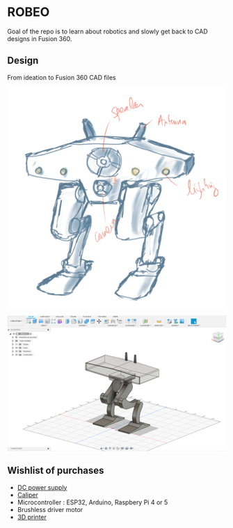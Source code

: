# ROBEO

Goal of the repo is to learn about robotics and slowly get back to CAD designs in Fusion 360.


## Design

From ideation to Fusion 360 CAD files

![alt text](<Capture d’écran . 2025-07-14 à 11.51.28.jpeg>)

![alt text](image.png)

## Wishlist of purchases

-  [DC power supply](https://www.amazon.fr/Alimentation-commutation-alimentation-dencodeur-interrupteur/dp/B0CZ92WTQ3/ref=sr_1_2_sspa?crid=1KP2DKI4DRWE8&dib=eyJ2IjoiMSJ9.h7KpUxLzbp2u0DC-eb6mF-8AT9Sr7KdlnpBayZi66mrrjYG1EMsjKHjvlKPLnuL2o8STWiFq4Y5GeuDoF4cIKd8HixhrZXJ5FbpLsw6AaEAMmkriLhwvkMN07xKhLCktkW7s6eXRwdQghgShx7yKMu0M8rt7lEa0jn7Hhusl7XIWlFSoT26FyFS2kZp5L5nCDhSSkLcDDobRjyD0hMHjPNPbKjRxRrwOEBWpwaoS3YvNExenq9d6IS-xdF3_YpcoLSiDmPRaF3-1RBCD2FgCzSX56iGQS3_4rD41mlMS7tA.2tLYog-vOUv0c14NZfgRM32ovD8WfcIhPFKfgrPusSQ&dib_tag=se&keywords=power%2Bsupply%2Bcontrol%2B12v&qid=1752486169&sprefix=power%2Bsu%2Caps%2C92&sr=8-2-spons&sp_csd=d2lkZ2V0TmFtZT1zcF9hdGY&th=1)
- [Caliper](https://www.amazon.fr/Qfun-Inoxydable-conversion-Eclaboussures-lindustrie/dp/B082XBZJS5/ref=sr_1_1_sspa?__mk_fr_FR=%C3%85M%C3%85%C5%BD%C3%95%C3%91&crid=C808H39DMDCR&dib=eyJ2IjoiMSJ9.vWr0DlJnOb6m-d1sDFBMUDs6Zbe6tsJhYlCiCHuh_bxR0M9VW9TeHdjCjwvEyM1flCSLhDoz8kaQu9T6iNgBv_dsyv4K6L2dPGMgNBJQvO1Bg8JnAoJlice6QtJUdkOqLALVD6qgDGErTbSAF_i5ogXbJuT0kvijeE8LaGUNOD6tViokTYSt7g2CHFvsZFjinYgznlRh6n4KQKuCfoV7sOCLV3fKa5K5LPhdBGgxqpd_mB_cYDgrXl5pyVKBFI519PvieMEV0qisBIkdNAn8JHK9VO7zzUMNJGTAVBxND6I.a99maBtgXwe4oBFeUJ9zpYVJJv4V-ikwkAgH2yqoi4c&dib_tag=se&keywords=caliper&qid=1752486883&sprefix=caliper%2Caps%2C85&sr=8-1-spons&sp_csd=d2lkZ2V0TmFtZT1zcF9hdGY&psc=1)
- Microcontroller : ESP32, Arduino, Raspbery Pi 4 or 5
- Brushless driver motor
- [3D printer](https://eu.store.bambulab.com/fr/products/p1s?srsltid=AfmBOor8mUgwGmhB6G_dnUh1ubC66Rgea4OTfnJ4GpnpTR_xDaT0Vjnw)